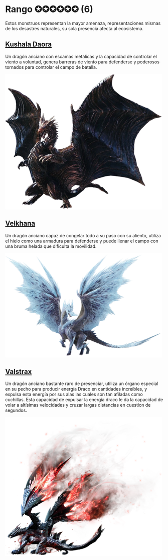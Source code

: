 <link rel="stylesheet" href="../../base.css">

# Rango ✪✪✪✪✪✪ (6)

Estos monstruos representan la mayor amenaza, representaciones mismas de los desastres naturales, su sola presencia afecta al ecosistema.

## [Kushala Daora](Kushala%20Daora/Kushala%20Daora.html)

Un dragón anciano con escamas metálicas y la capacidad de controlar el viento a voluntad, genera barreras de viento para defenderse y poderosos tornados para controlar el campo de batalla.

<img src="./Kushala%20Daora/kushala-daora.png" width="500">

## [Velkhana](Velkhana/Velkhana.html)

Un dragón anciano capaz de congelar todo a su paso con su aliento, utiliza el hielo como una armadura para defenderse y puede llenar el campo con una bruma helada que dificulta la movilidad.

<img src="./Velkhana/velkhana.png" width="500">

## [Valstrax](Valstrax/Valstrax.html)

Un dragón anciano bastante raro de presenciar, utiliza un órgano especial en su pecho para producir energía Draco en cantidades increíbles, y expulsa esta energía por sus alas las cuales son tan afiladas como cuchillas. Esta capacidad de expulsar la energía draco le da la capacidad de volar a altísimas velocidades y cruzar largas distancias en cuestion de segundos.

<img src="./Valstrax/valstrax.png" width="500">